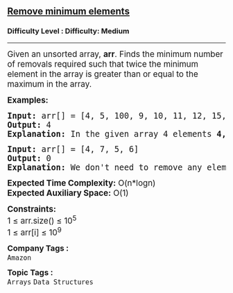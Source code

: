 <h2><a href="https://www.geeksforgeeks.org/problems/remove-minimum-elements4612/1?page=3&difficulty=Medium&status=unsolved,attempted&sortBy=accuracy">Remove minimum elements</a></h2><h3>Difficulty Level : Difficulty: Medium</h3><hr><div class="problems_problem_content__Xm_eO"><p><span style="font-size: 14pt;">Given an unsorted array, <strong>arr</strong>. Finds the minimum number of removals required such that twice the minimum element in the array is greater than or equal to the maximum in the array.</span></p>
<p><span style="font-size: 14pt;"><strong>Examples:</strong></span></p>
<pre><span style="font-size: 14pt;"><strong>Input: </strong>arr[] = [4, 5, 100, 9, 10, 11, 12, 15, 200]
<strong>Output:</strong> 4
<strong>Explanation:</strong> In the given array 4 elements <strong>4, 5, 200</strong> and <strong>100</strong> are removed from the array to make the array such that 2*minimum &gt;= max (2*9 &gt; 15).
</span></pre>
<pre><span style="font-size: 14pt;"><strong>Input: </strong>arr[] = [4, 7, 5, 6]
<strong>Output:</strong> 0
<strong>Explanation:</strong> We don't need to remove any element as  4*2 &gt; 7 (Note that min = 4, max = 7).</span></pre>
<p><span style="font-size: 14pt;"><strong>Expected Time Complexity:</strong> O(n*logn)<br><strong>Expected Auxiliary Space:</strong>&nbsp;O(1)</span></p>
<p><span style="font-size: 14pt;"><strong>Constraints:</strong><br>1 ≤ arr.size() ≤ 10<sup>5</sup><br>1 ≤ arr[i] ≤ 10<sup>9</sup></span></p></div><p><span style=font-size:18px><strong>Company Tags : </strong><br><code>Amazon</code>&nbsp;<br><p><span style=font-size:18px><strong>Topic Tags : </strong><br><code>Arrays</code>&nbsp;<code>Data Structures</code>&nbsp;